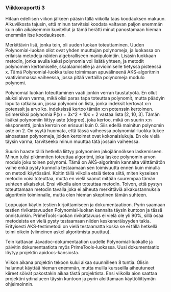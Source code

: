 ### Viikkoraportti 3

Hitaan edellisen viikon jälkeen pääsin tällä viikolla taas koodauksen makuun. Alkuviikosta tajusin, että minun tarvitsisi koodata valtavan paljon enemmän kuin olin aikaisemmin kuvitellut ja tämä herätti minut panostamaan hieman enemmän itse koodaukseen.

Merkittävin lisä, jonka tein, oli uuden luokan toteuttaminen. Uuden Polynomial-luokan oliot ovat yhden muuttujan polynomeja, ja luokassa on erilaisia metodeja näiden algebralliseen manipulointiin. Lisäsin luokkaan metodin, jonka avulla kaksi polynomia voi lisätä yhteen, ja metodit polynomien kertomiselle, skaalaamiselle ja arvioimiselle tietyssä pisteessä x. Tämä Polynomial-luokka tulee toimimaan apuvälineenä AKS-algoritmin vaativimmassa vaiheessa, jossa pitää vertailla polynomeja modulo polynomi.

Polynomial luokan toteuttaminen vaati jonkin verran taustatyötä. En ollut aluksi aivan varma, mikä olisi paras tapa toteuttaa polynomit, mutta päädyin lopulta ratkaisuun, jossa polynomi on lista, jonka indeksit kertovat x:n potenssit ja arvo ko. indeksissä kertoo tämän x:n potenssin kertoimen. Esimerkiksi polynomia P(x) = 3x^2 + 10x + 2 vastaa lista [2, 10, 3]. Tämän lisäksi polynomiin liittyy aste (degree), joka kertoo, mikä on suurin x:n eksponentti, jonka kerroin on erisuuri kuin 0. Siis edellä mainitun polynomin aste on 2. On syytä huomata, että tässä vaiheessa polynomial-luokka tukee ainoastaan polynomeja, joiden kertoimet ovat kokonaislukuja. En ole vielä täysin varma, tarvitseeko minun muuttaa tätä jossain vaiheessa.

Suurin haaste tällä hetkellä liittyy polynomien jakojäännöksen laskemiseen. Minun tulisi pikimmiten toteuttaa algoritmi, joka laskee polynomin arvon modulo joku toinen polynomi. Tämä on AKS-algoritmin kannalta välttämätön vaihe enkä pysty kunnolla testaamaan sen toimivuutta ennen kuin minulla on metodi käytössäni. Koitin tällä viikolla etsiä tietoa siitä, miten kyseisen metodin voisi toteuttaa, mutta en vielä saanut mitään suurempaa tämän suhteen aikaiseksi. Ensi viikolla aion toteuttaa metodin. Toivon, että pystyn toteuttamaan metodin tavalla joka ei aiheuta merkittäviä aikakustannuksia algoritmin toiminnalle, mutta olen hieman skeptinen tämän suhteen.

Loppuajan käytin testien kirjoittamiseen ja dokumentaatioon. Pyrin saamaan testien rivikattavuuden Polynomial-luokan kannalta täysin kuntoon ja tässä onnistuinkin. PrimeTools-luokan rivikattavuus ei vielä ole yli 90%, sillä osaa metodeista en vielä pysty testaamaan niiden keskeneräisyyden takia. Erityisesti AKS-testimetodi on vielä testaamatta koska se ei tällä hetkellä toimi oikein (viimeinen askel algoritmista puuttuu).

Tein kattavan Javadoc-dokumentaation uudelle Polynomial-luokalle ja päivitin dokumentaatiota myös PrimeTools-luokassa. Uusi dokumentaatio löytyy projektin apidocs-kansiosta.

Viikon aikana projektin tekoon kului aikaa suunnilleen 8 tuntia. Olisin halunnut käyttää hieman enemmän, mutta muilla kursseilla aiheutuneet kiireet söivät pakostakin aikaa tästä projektista. Ensi viikolla aion saattaa projektini ydinalueen täysin kuntoon ja pyrin aloittamaan käyttöliittymän ohjelmoinnin.